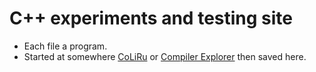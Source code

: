 # C++ experiments and testing site

* Each file a program.
* Started at somewhere [CoLiRu](https://coliru.stacked-crooked.com "Compile Link Run") or [Compiler Explorer](https://godbolt.org) then saved here.